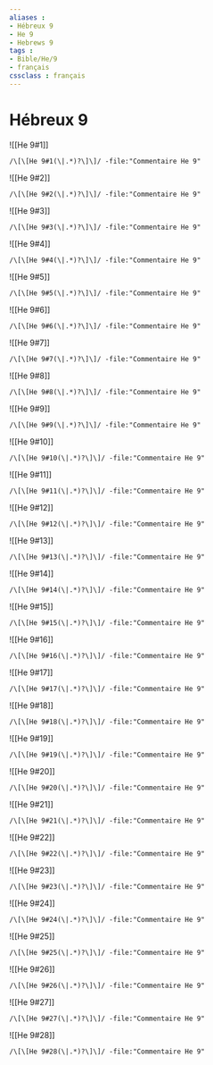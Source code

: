 ```yaml
---
aliases : 
- Hébreux 9
- He 9
- Hebrews 9
tags : 
- Bible/He/9
- français
cssclass : français
---
```


# Hébreux 9

![[He 9#1]]

```query
/\[\[He 9#1(\|.*)?\]\]/ -file:"Commentaire He 9"
```

![[He 9#2]]

```query
/\[\[He 9#2(\|.*)?\]\]/ -file:"Commentaire He 9"
```

![[He 9#3]]

```query
/\[\[He 9#3(\|.*)?\]\]/ -file:"Commentaire He 9"
```

![[He 9#4]]

```query
/\[\[He 9#4(\|.*)?\]\]/ -file:"Commentaire He 9"
```

![[He 9#5]]

```query
/\[\[He 9#5(\|.*)?\]\]/ -file:"Commentaire He 9"
```

![[He 9#6]]

```query
/\[\[He 9#6(\|.*)?\]\]/ -file:"Commentaire He 9"
```

![[He 9#7]]

```query
/\[\[He 9#7(\|.*)?\]\]/ -file:"Commentaire He 9"
```

![[He 9#8]]

```query
/\[\[He 9#8(\|.*)?\]\]/ -file:"Commentaire He 9"
```

![[He 9#9]]

```query
/\[\[He 9#9(\|.*)?\]\]/ -file:"Commentaire He 9"
```

![[He 9#10]]

```query
/\[\[He 9#10(\|.*)?\]\]/ -file:"Commentaire He 9"
```

![[He 9#11]]

```query
/\[\[He 9#11(\|.*)?\]\]/ -file:"Commentaire He 9"
```

![[He 9#12]]

```query
/\[\[He 9#12(\|.*)?\]\]/ -file:"Commentaire He 9"
```

![[He 9#13]]

```query
/\[\[He 9#13(\|.*)?\]\]/ -file:"Commentaire He 9"
```

![[He 9#14]]

```query
/\[\[He 9#14(\|.*)?\]\]/ -file:"Commentaire He 9"
```

![[He 9#15]]

```query
/\[\[He 9#15(\|.*)?\]\]/ -file:"Commentaire He 9"
```

![[He 9#16]]

```query
/\[\[He 9#16(\|.*)?\]\]/ -file:"Commentaire He 9"
```

![[He 9#17]]

```query
/\[\[He 9#17(\|.*)?\]\]/ -file:"Commentaire He 9"
```

![[He 9#18]]

```query
/\[\[He 9#18(\|.*)?\]\]/ -file:"Commentaire He 9"
```

![[He 9#19]]

```query
/\[\[He 9#19(\|.*)?\]\]/ -file:"Commentaire He 9"
```

![[He 9#20]]

```query
/\[\[He 9#20(\|.*)?\]\]/ -file:"Commentaire He 9"
```

![[He 9#21]]

```query
/\[\[He 9#21(\|.*)?\]\]/ -file:"Commentaire He 9"
```

![[He 9#22]]

```query
/\[\[He 9#22(\|.*)?\]\]/ -file:"Commentaire He 9"
```

![[He 9#23]]

```query
/\[\[He 9#23(\|.*)?\]\]/ -file:"Commentaire He 9"
```

![[He 9#24]]

```query
/\[\[He 9#24(\|.*)?\]\]/ -file:"Commentaire He 9"
```

![[He 9#25]]

```query
/\[\[He 9#25(\|.*)?\]\]/ -file:"Commentaire He 9"
```

![[He 9#26]]

```query
/\[\[He 9#26(\|.*)?\]\]/ -file:"Commentaire He 9"
```

![[He 9#27]]

```query
/\[\[He 9#27(\|.*)?\]\]/ -file:"Commentaire He 9"
```

![[He 9#28]]

```query
/\[\[He 9#28(\|.*)?\]\]/ -file:"Commentaire He 9"
```

